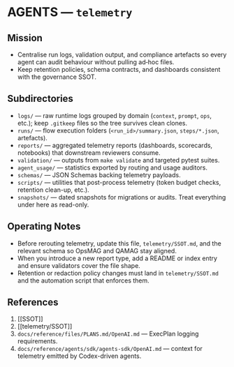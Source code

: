 # AGENTS — `telemetry`

## Mission
- Centralise run logs, validation output, and compliance artefacts so every agent can audit behaviour without pulling ad‑hoc files.
- Keep retention policies, schema contracts, and dashboards consistent with the governance SSOT.

## Subdirectories
- `logs/` — raw runtime logs grouped by domain (`context`, `prompt`, `ops`, etc.); keep `.gitkeep` files so the tree survives clean clones.
- `runs/` — flow execution folders (`<run_id>/summary.json`, `steps/*.json`, artefacts).
- `reports/` — aggregated telemetry reports (dashboards, scorecards, notebooks) that downstream reviewers consume.
- `validation/` — outputs from `make validate` and targeted pytest suites.
- `agent_usage/` — statistics exported by routing and usage auditors.
- `schemas/` — JSON Schemas backing telemetry payloads.
- `scripts/` — utilities that post-process telemetry (token budget checks, retention clean-up, etc.).
- `snapshots/` — dated snapshots for migrations or audits. Treat everything under here as read-only.

## Operating Notes
- Before rerouting telemetry, update this file, `telemetry/SSOT.md`, and the relevant schema so OpsMAG and QAMAG stay aligned.
- When you introduce a new report type, add a README or index entry and ensure validators cover the file shape.
- Retention or redaction policy changes must land in `telemetry/SSOT.md` and the automation script that enforces them.

## References
1. [[SSOT]]
2. [[telemetry/SSOT]]
3. `docs/reference/files/PLANS.md/OpenAI.md` — ExecPlan logging requirements.
4. `docs/reference/agents/sdk/agents-sdk/OpenAI.md` — context for telemetry emitted by Codex-driven agents.
